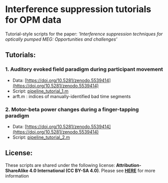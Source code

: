 # Interference suppression tutorials for OPM data

Tutorial-style scripts for the paper: 
*'Interference suppression techniques for optically pumped MEG:  Opportunities and challenges'*

## Tutorials:

### 1. Auditory evoked field paradigm during participant movement

- Data: [https://doi.org/10.5281/zenodo.5539414](https://doi.org/10.5281/zenodo.5539414)
- Script: [pipeline_tutorial_1.m](./pipeline_tutorial_1.m)
- arft.m : indices of manually-identified bad time segments

### 2. Motor-beta power changes during a finger-tapping paradigm

- Data: [https://doi.org/10.5281/zenodo.5539414](https://doi.org/10.5281/zenodo.5539414)
- Script: [pipeline_tutorial_2.m](./pipeline_tutorial_2.m)

## License:

These scripts are shared under the following license:
**Attribution-ShareAlike 4.0 International (CC BY-SA 4.0)**.
Please see **[HERE](https://creativecommons.org/licenses/by-sa/4.0/)** for more information
